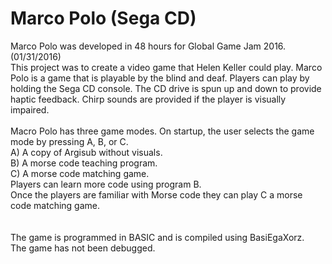 # Marco Polo (Sega CD)
Marco Polo was developed in 48 hours for Global Game Jam 2016. (01/31/2016)<br />
This project was to create a video game that Helen Keller could play. Marco Polo is a game that is playable by the blind and deaf. Players can play by holding the Sega CD console. The CD drive is spun up and down to provide haptic feedback. Chirp sounds are provided if the player is visually impaired.
<br /><br />
Macro Polo has three game modes. On startup, the user selects the game mode by pressing A, B, or C.<br />
    A) A copy of Argisub without visuals.<br />
    B) A morse code teaching program.<br />
    C) A morse code matching game.<br />
Players can learn more code using program B.<br />
Once the players are familiar with Morse code they can play C a morse code matching game. <br />
<br ><br />
The game is programmed in BASIC and is compiled using BasiEgaXorz.<br />
The game has not been debugged.
